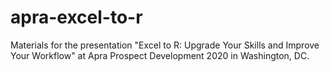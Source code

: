 # apra-excel-to-r
Materials for the presentation "Excel to R: Upgrade Your Skills and Improve Your Workflow" at Apra Prospect Development 2020 in Washington, DC.
